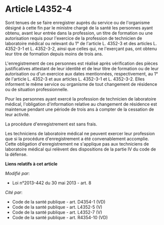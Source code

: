 # Article L4352-4

Sont tenues de se faire enregistrer auprès du service ou de l'organisme désigné à cette fin par le ministre chargé de la
santé les personnes ayant obtenu, avant leur entrée dans la profession, un titre de formation ou une autorisation requis pour
l'exercice de la profession de technicien de laboratoire médical ou relevant du 1° de l'article L. 4352-3 et des articles L.
4352-3-1 et L. 4352-3-2, ainsi que celles qui, ne l'exerçant pas, ont obtenu leur titre de formation depuis moins de trois
ans. 

L'enregistrement de ces personnes est réalisé après vérification des pièces justificatives attestant de leur identité et de
leur titre de formation ou de leur autorisation ou d'un exercice aux dates mentionnées, respectivement, au 1° de l'article L.
4352-3 et aux articles L. 4352-3-1 et L. 4352-3-2. Elles informent le même service ou organisme de tout changement de
résidence ou de situation professionnelle. 

Pour les personnes ayant exercé la profession de technicien de laboratoire médical, l'obligation d'information relative au
changement de résidence est maintenue pendant une période de trois ans à compter de la cessation de leur activité. 

La procédure d'enregistrement est sans frais. 

Les techniciens de laboratoire médical ne peuvent exercer leur profession que si la procédure d'enregistrement a été
convenablement accomplie. Cette obligation d'enregistrement ne s'applique pas aux techniciens de laboratoire médical qui
relèvent des dispositions de la partie IV du code de la défense.

**Liens relatifs à cet article**

_Modifié par_:

  - Loi n°2013-442 du 30 mai 2013 - art. 8

_Cité par_:

  - Code de la santé publique - art. D4354-1 (VD)
  - Code de la santé publique - art. L4352-5 (V)
  - Code de la santé publique - art. L4352-7 (V)
  - Code de la santé publique - art. R4354-10 (VD)
